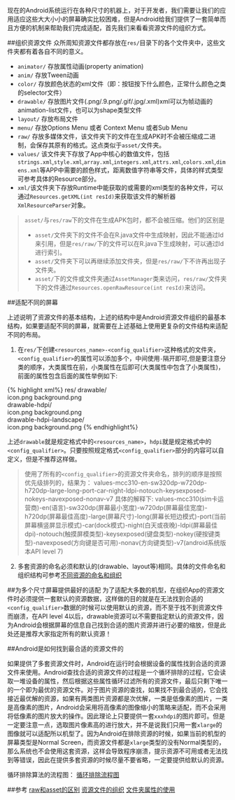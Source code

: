 
现在的Android系统运行在各种尺寸的机器上，对于开发者，我们需要让我们的应用适应这些大大小小的屏幕确实比较困难，但是Android给我们提供了一套简单而且方便的机制来帮助我们完成适配，首先我们来看看资源文件的组织方式。

##组织资源文件
众所周知资源文件都存放在`res/`目录下的各个文件夹中，这些文件夹都有着各自不同的意义。

+ `animator/` 存放属性动画(property animation)
+ `anim/` 存放Tween动画
+ `color/` 存放颜色状态的xml文件（即：按钮按下什么颜色，正常什么颜色之类的selector文件）
+ `drawable/` 存放图片文件(.png/.9.png/.gif/.jpg/.xml)xml可以为帧动画的animation-list文件，也可以为shape类型文件
+ `layout/` 存放布局文件
+ `menu/` 存放Options Menu 或者 Context Menu 或者Sub Menu
+ `raw/` 存放多媒体文件，该文件夹下的文件在生成APK时不会被压缩成二进制，会保存其原有的格式。这点类似于`asset/`文件夹。
+ `values/` 该文件夹下存放了App中核心的数值文件，包括`strings.xml`,`style.xml`,`array.xml`,`integers.xml`,`attrs.xml`,`colors.xml`,`dimens.xml`等APP中需要的颜色样式，距离数值字符串等文件，具体的样式类型可参考具体的Resource部分。
+ `xml/`该文件夹下存放Runtime中能获取的或需要的xml类型的各种文件，可以通过`Resources.getXML(int resId)`来获取该文件的解析器`XmlResourceParser`对象。

> `asset/`与`res/raw`下的文件在生成APK包时，都不会被压缩。他们的区别是
> + `asset/`文件夹下的文件不会在R.java文件中生成映射，因此不能通过Id来引用，但是`res/raw/`下的文件可以在R.java下生成映射，可以通过Id进行索引。
> + `asset/`文件夹下可以再继续添加文件夹，但是`res/raw/`下不许再出现子文件夹。
> + `asset/`下的文件或文件夹通过`AssetManager`类来访问，`res/raw/`文件夹下的文件通过`Resources.openRawResource(int resId)`来访问。



##适配不同的屏幕

上述说明了资源文件的基本结构，上述的结构中是Android资源文件组织的最基本结构，如果要适配不同的屏幕，就需要在上述基础上使用更复杂的文件结构来适配不同的布局。

1. 在`res/`下创建`<resources_name>-<config_qualifier>`这种格式的文件夹，`<config_qualifier>`的属性可以添加多个，中间使用`-`隔开即可,但是要注意分类的顺序，大类属性在前，小类属性在后即可(大类属性中包含了小类属性)，前面的属性包含后面的属性举例如下:

{% highlight xml%}
res/
    drawable/   
        icon.png
        background.png    
    drawable-hdpi/  
        icon.png
        background.png  
    drawable-hdpi-landscape/  
    	icon.png
    	background.png
{% endhighlight%}

上述`drawable`就是规定格式中的`<resources_name>`，`hdpi`就是规定格式中的`<config_qualifier>`。只要按照规定格式`<config_qualifier>`部分的内容可以自定义，但是不推荐这样做。

> 使用了所有的`<config_qualifier>`的资源文件夹命名，排列的顺序是按照优先级排列的，结果为：
values-mcc310-en-sw320dp-w720dp-h720dp-large-long-port-car-night-ldpi-notouch-keysexposed-nokeys-navexposed-nonav-v7
> 具体的解释下:
values-mcc310(sim卡运营商)-en(语言)-sw320dp(屏幕最小宽度)-w720dp(屏幕最佳宽度)-h720dp(屏幕最佳高度)-large(屏幕尺寸)-long(屏幕长短边模式)-port(当前屏幕横竖屏显示模式)-car(dock模式)-night(白天或夜晚)-ldpi(屏幕最佳dpi)-notouch(触摸屏模类型)-keysexposed(键盘类型)-nokey(硬按键类型)-navexposed(方向键是否可用)-nonav(方向键类型)-v7(android系统版本API level 7)

2. 多套资源的命名必须和默认的(drawable、layout等)相同。具体的文件命名和组织结构可参考[不同资源的命名和组织](http://developer.android.com/guide/topics/resources/providing-resources.html#AlternativeResources)


##为多个尺寸屏幕提供最好的适配
为了适配大多数的机型，在组织App的资源文件时必须提供一套默认的资源数据，这样做的目的就是在无法找到合适的`<config_qualifier>`数据的时候可以使用默认的资源，而不至于找不到资源文件而崩溃，在API level 4以后，drawable资源可以不需要指定默认的资源文件，因为Android会根据屏幕的信息自己找到合适的图片资源并进行必要的缩放，但是此处还是推荐大家指定所有的默认资源！

##Android是如何找到最合适的资源文件的

如果提供了多套资源文件时，Android在运行时会根据设备的属性找到合适的资源文件来使用。Android查找合适的资源文件的过程是一个循环排除的过程，它会读取一堆设备的属性，然后根据这些属性循环过滤所有的资源文件，最后只剩下唯一的一个即为最优的资源文件。对于图片资源的查找，如果找不到最合适的，它会找接近最优解的资源，如果有两类图片资源都是次优解，一类是低像素的图片，一类是高像素的图片，Android会采用将高像素的图像缩小的策略来适配，而不会采用将低像素的图片放大的操作。因此理论上只要提供一套`xxxhdpi`的图片即可。但是一定要注意一点，选取图片像素高的进行放大，并不是说我们只用一套`xlarge`的图像就可以适配所以机型了。因为Android在排除资源的时候，如果当前的机型的屏幕类型是Normal Screen，而资源文件都是`xlarge`类型的没有Normal类型的，那么系统也不会使用这套资源，这样会导致程序崩溃，提示资源不可用或者无法找到等错误，因此在提供多套资源的时候尽量不要省略，一定要提供给默认的资源。

循环排除算法的流程图：
[循环排除流程图](http://blog.tedyin.me/images/201409182210.png)


##参考
[raw和asset的区别](http://www.cnblogs.com/leizhenzi/archive/2011/10/18/2216428.html)
[资源文件的组织](http://developer.android.com/guide/topics/resources/providing-resources.html)
[文件夹属性的使用](http://ivan-ru.iteye.com/blog/1711414)
